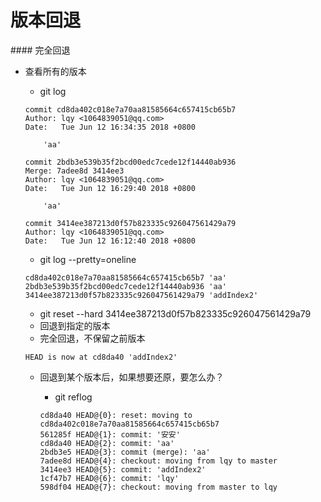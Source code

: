 # 版本回退

</hr>
#### 完全回退

* 查看所有的版本

    * git log
    
    ```
    commit cd8da402c018e7a70aa81585664c657415cb65b7
    Author: lqy <1064839051@qq.com>
    Date:   Tue Jun 12 16:34:35 2018 +0800
    
        'aa'
    
    commit 2bdb3e539b35f2bcd00edc7cede12f14440ab936
    Merge: 7adee8d 3414ee3
    Author: lqy <1064839051@qq.com>
    Date:   Tue Jun 12 16:29:40 2018 +0800
    
        'aa'
    
    commit 3414ee387213d0f57b823335c926047561429a79
    Author: lqy <1064839051@qq.com>
    Date:   Tue Jun 12 16:12:40 2018 +0800

    ```
    * git log --pretty=oneline
    
    ```
    cd8da402c018e7a70aa81585664c657415cb65b7 'aa'
    2bdb3e539b35f2bcd00edc7cede12f14440ab936 'aa'
    3414ee387213d0f57b823335c926047561429a79 'addIndex2'

    ```
    
    * git reset --hard 3414ee387213d0f57b823335c926047561429a79
     * 回退到指定的版本
     * 完全回退，不保留之前版本
    ```
    HEAD is now at cd8da40 'addIndex2'
    ```
    
    * 回退到某个版本后，如果想要还原，要怎么办？
    
        * git reflog
        ```
        cd8da40 HEAD@{0}: reset: moving to cd8da402c018e7a70aa81585664c657415cb65b7
        561285f HEAD@{1}: commit: '安安'
        cd8da40 HEAD@{2}: commit: 'aa'
        2bdb3e5 HEAD@{3}: commit (merge): 'aa'
        7adee8d HEAD@{4}: checkout: moving from lqy to master
        3414ee3 HEAD@{5}: commit: 'addIndex2'
        1cf47b7 HEAD@{6}: commit: 'lqy'
        598df04 HEAD@{7}: checkout: moving from master to lqy

        ```